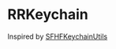 RRKeychain
=================

Inspired by [SFHFKeychainUtils](https://github.com/ldandersen/scifihifi-iphone)